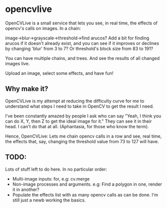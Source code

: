# opencvlive

OpenCVLive is a small service that lets you see, in real time, the effects of
opencv's calls on images. In a chain:

image->blur->grayscale->threshold->find arucos? Add a bit for finding arucos
if it doesn't already exist, and you can see if it improves or declines by
changing 'blur' from 3 to 7? Or threshold's block size from 83 to 191?

You can have multiple chains, and trees. And see the results of all changed
images live.

Upload an image, select some effects, and have fun!

## Why make it?

OpenCVLive is my attempt at reducing the difficulty curve for me to understand
what steps I need to take in OpenCV to get the result I need.

I've been constantly amazed by people I ask who can say "Yeah, I think you can
do X, Y, then Z to get the ideal image for it." They can see it in their head.
I can't do that at all. (Aphantasia, for those who know the term).

Hence, OpenCVLive: Lets me chain opencv calls in a row and see, real time, the
effects that, say, changing the threshold value from 73 to 127 will have.

## TODO:

Lots of stuff left to do here. In no particular order:

 - Multi-image inputs: for, e.g: cv.merge
 - Non-image processes and arguments. e.g: Find a polygon in one, render it in
   another?
 - Populate the effects list with as many opencv calls as can be done. I'm
   still just a newb working the basics.
